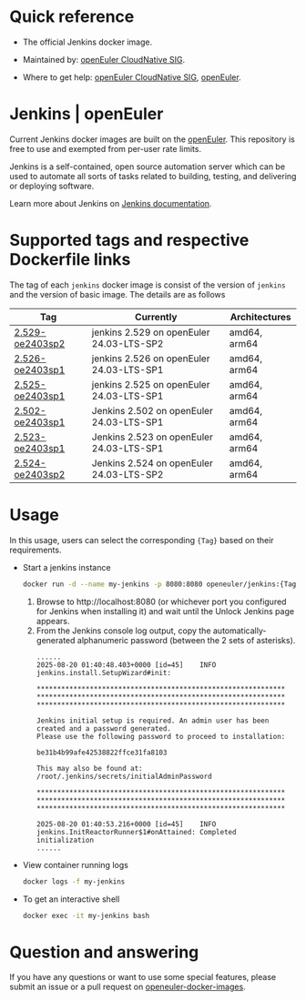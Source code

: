 # Quick reference

- The official Jenkins docker image.

- Maintained by: [openEuler CloudNative SIG](https://gitee.com/openeuler/cloudnative).

- Where to get help: [openEuler CloudNative SIG](https://gitee.com/openeuler/cloudnative), [openEuler](https://gitee.com/openeuler/community).

# Jenkins | openEuler
Current Jenkins docker images are built on the [openEuler](https://repo.openeuler.org/). This repository is free to use and exempted from per-user rate limits.

Jenkins is a self-contained, open source automation server which can be used to automate all sorts of tasks related to building, testing, and delivering or deploying software.

Learn more about Jenkins on [Jenkins documentation](https://www.jenkins.io/doc/)⁠.

# Supported tags and respective Dockerfile links
The tag of each `jenkins` docker image is consist of the version of `jenkins` and the version of basic image. The details are as follows

| Tag                                                                                                                              | Currently                                | Architectures |
|----------------------------------------------------------------------------------------------------------------------------------|------------------------------------------|---------------|
|[2.529-oe2403sp2](https://gitee.com/openeuler/openeuler-docker-images/blob/master/Others/jenkins/2.529/24.03-lts-sp2/Dockerfile) | jenkins 2.529 on openEuler 24.03-LTS-SP2 | amd64, arm64 |
|[2.526-oe2403sp1](https://gitee.com/openeuler/openeuler-docker-images/blob/master/Others/jenkins/2.526/24.03-lts-sp1/Dockerfile) | jenkins 2.526 on openEuler 24.03-LTS-SP1 | amd64, arm64 |
|[2.525-oe2403sp1](https://gitee.com/openeuler/openeuler-docker-images/blob/master/Others/jenkins/2.525/24.03-lts-sp1/Dockerfile) | jenkins 2.525 on openEuler 24.03-LTS-SP1 | amd64, arm64 |
| [2.502-oe2403sp1](https://gitee.com/openeuler/openeuler-docker-images/blob/master/Others/jenkins/2.502/24.03-lts-sp1/Dockerfile) | Jenkins 2.502 on openEuler 24.03-LTS-SP1 | amd64, arm64  |
| [2.523-oe2403sp1](https://gitee.com/openeuler/openeuler-docker-images/blob/master/Others/jenkins/2.523/24.03-lts-sp1/Dockerfile) | Jenkins 2.523 on openEuler 24.03-LTS-SP1 | amd64, arm64  |
| [2.524-oe2403sp2](https://gitee.com/openeuler/openeuler-docker-images/blob/master/Others/jenkins/2.524/24.03-lts-sp2/Dockerfile) | Jenkins 2.524 on openEuler 24.03-LTS-SP2 | amd64, arm64  |

# Usage
In this usage, users can select the corresponding `{Tag}` based on their requirements.

- Start a jenkins instance

    ```bash
    docker run -d --name my-jenkins -p 8080:8080 openeuler/jenkins:{Tag}
    ```
 
    1. Browse to http://localhost:8080 (or whichever port you configured for Jenkins when installing it) and wait until the Unlock Jenkins page appears.
    2. From the Jenkins console log output, copy the automatically-generated alphanumeric password (between the 2 sets of asterisks).
        ```
        ......
        2025-08-20 01:40:48.403+0000 [id=45]    INFO    jenkins.install.SetupWizard#init: 
    
        *************************************************************
        *************************************************************
        *************************************************************
        
        Jenkins initial setup is required. An admin user has been created and a password generated.
        Please use the following password to proceed to installation:
        
        be31b4b99afe42538822ffce31fa8103
        
        This may also be found at: /root/.jenkins/secrets/initialAdminPassword
        
        *************************************************************
        *************************************************************
        *************************************************************
        
        2025-08-20 01:40:53.216+0000 [id=45]    INFO    jenkins.InitReactorRunner$1#onAttained: Completed initialization
        ......
        ```

- View container running logs

    ```bash
    docker logs -f my-jenkins
    ```

- To get an interactive shell

    ```bash
    docker exec -it my-jenkins bash
    ```

# Question and answering
If you have any questions or want to use some special features, please submit an issue or a pull request on [openeuler-docker-images](https://gitee.com/openeuler/openeuler-docker-images).